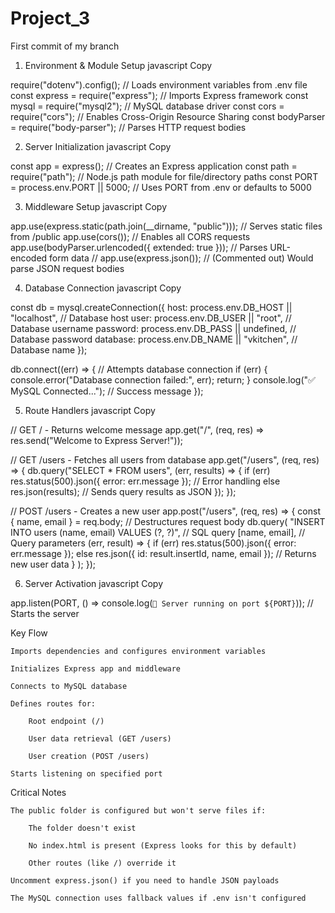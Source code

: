 # Project_3

First commit of my branch

1. Environment & Module Setup
   javascript
   Copy

require("dotenv").config(); // Loads environment variables from .env file
const express = require("express"); // Imports Express framework
const mysql = require("mysql2"); // MySQL database driver
const cors = require("cors"); // Enables Cross-Origin Resource Sharing
const bodyParser = require("body-parser"); // Parses HTTP request bodies

2. Server Initialization
   javascript
   Copy

const app = express(); // Creates an Express application
const path = require("path"); // Node.js path module for file/directory paths
const PORT = process.env.PORT || 5000; // Uses PORT from .env or defaults to 5000

3. Middleware Setup
   javascript
   Copy

app.use(express.static(path.join(\_\_dirname, "public"))); // Serves static files from /public
app.use(cors()); // Enables all CORS requests
app.use(bodyParser.urlencoded({ extended: true })); // Parses URL-encoded form data
// app.use(express.json()); // (Commented out) Would parse JSON request bodies

4. Database Connection
   javascript
   Copy

const db = mysql.createConnection({
host: process.env.DB_HOST || "localhost", // Database host
user: process.env.DB_USER || "root", // Database username
password: process.env.DB_PASS || undefined, // Database password
database: process.env.DB_NAME || "vkitchen", // Database name
});

db.connect((err) => { // Attempts database connection
if (err) {
console.error("Database connection failed:", err);
return;
}
console.log("✅ MySQL Connected..."); // Success message
});

5. Route Handlers
   javascript
   Copy

// GET / - Returns welcome message
app.get("/", (req, res) => res.send("Welcome to Express Server!"));

// GET /users - Fetches all users from database
app.get("/users", (req, res) => {
db.query("SELECT \* FROM users", (err, results) => {
if (err) res.status(500).json({ error: err.message }); // Error handling
else res.json(results); // Sends query results as JSON
});
});

// POST /users - Creates a new user
app.post("/users", (req, res) => {
const { name, email } = req.body; // Destructures request body
db.query(
"INSERT INTO users (name, email) VALUES (?, ?)", // SQL query
[name, email], // Query parameters
(err, result) => {
if (err) res.status(500).json({ error: err.message });
else res.json({ id: result.insertId, name, email }); // Returns new user data
}
);
});

6. Server Activation
   javascript
   Copy

app.listen(PORT, () => console.log(`🚀 Server running on port ${PORT}`)); // Starts the server

Key Flow

    Imports dependencies and configures environment variables

    Initializes Express app and middleware

    Connects to MySQL database

    Defines routes for:

        Root endpoint (/)

        User data retrieval (GET /users)

        User creation (POST /users)

    Starts listening on specified port

Critical Notes

    The public folder is configured but won't serve files if:

        The folder doesn't exist

        No index.html is present (Express looks for this by default)

        Other routes (like /) override it

    Uncomment express.json() if you need to handle JSON payloads

    The MySQL connection uses fallback values if .env isn't configured
